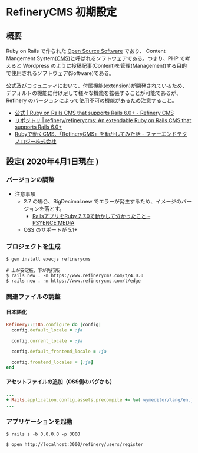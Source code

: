 
# RefineryCMS 初期設定
## 概要

Ruby on Rails で作られた [Open Source Software]([OSS](https://ja.wikipedia.org/wiki/%E3%82%B3%E3%83%B3%E3%83%86%E3%83%B3%E3%83%84%E7%AE%A1%E7%90%86%E3%82%B7%E3%82%B9%E3%83%86%E3%83%A0)) であり、 Content Mangement System([CMS](https://ja.wikipedia.org/wiki/%E3%82%B3%E3%83%B3%E3%83%86%E3%83%B3%E3%83%84%E7%AE%A1%E7%90%86%E3%82%B7%E3%82%B9%E3%83%86%E3%83%A0))と呼ばれるソフトウェアである。つまり、PHP で考えると Wordpress のように投稿記事(Content)を管理(Management)する目的で使用されるソフトウェア(Software)である。

公式及びコミュニティにおいて、付属機能(extension)が開発されているため、デフォルトの機能に付け足して様々な機能を拡張することが可能であるが、Refinery のバージョンによって使用不可の機能があるため注意すること。

- [公式 | Ruby on Rails CMS that supports Rails 6\.0\+ \- Refinery CMS](https://www.refinerycms.com/)
- [リポジトリ | refinery/refinerycms: An extendable Ruby on Rails CMS that supports Rails 6\.0\+](https://github.com/refinery/refinerycms)
- [Rubyで動くCMS、「RefineryCMS」を動かしてみた話 \- ファーエンドテクノロジー株式会社](https://www.farend.co.jp/blog/2019/01/refinerycms/)


## 設定( 2020年4月1日現在 )
### バージョンの調整
- 注意事項
  - 2.7 の場合、BigDecimal.new でエラーが発生するため、イメージのバージョンを落とす。
    - [RailsアプリをRuby 2\.7\.0で動かして分かったこと – PSYENCE:MEDIA](https://tech.recruit-mp.co.jp/server-side/post-19932/)
  - OSS のサポートが 5.1+

### プロジェクトを生成

```bash:ash(コンテナ内)
$ gem install execjs refinerycms

# 上が安定板、下が先行版
$ rails new . -m https://www.refinerycms.com/t/4.0.0
$ rails new . -m https://www.refinerycms.com/t/edge
```


### 関連ファイルの調整
#### 日本語化
```ruby:config/initializers/refinery/i18n.rb
Refinery::I18n.configure do |config|
  config.default_locale = :ja

  config.current_locale = :ja

  config.default_frontend_locale = :ja

  config.frontend_locales = [:ja]
end
```

#### アセットファイルの追加（OSS側のバグかも）
```diff:config/initializers/assets.rb
...
+ Rails.application.config.assets.precompile += %w( wymeditor/lang/en.js )
...
```


### アプリケーションを起動

```bash:ash
$ rails s -b 0.0.0.0 -p 3000

$ open http://localhost:3000/refinery/users/register
```
